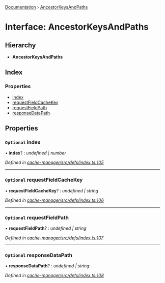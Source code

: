 [Documentation](../README.md) › [AncestorKeysAndPaths](ancestorkeysandpaths.md)

# Interface: AncestorKeysAndPaths

## Hierarchy

* **AncestorKeysAndPaths**

## Index

### Properties

* [index](ancestorkeysandpaths.md#optional-index)
* [requestFieldCacheKey](ancestorkeysandpaths.md#optional-requestfieldcachekey)
* [requestFieldPath](ancestorkeysandpaths.md#optional-requestfieldpath)
* [responseDataPath](ancestorkeysandpaths.md#optional-responsedatapath)

## Properties

### `Optional` index

• **index**? : *undefined | number*

*Defined in [cache-manager/src/defs/index.ts:105](https://github.com/badbatch/graphql-box/blob/e36f8d4/packages/cache-manager/src/defs/index.ts#L105)*

___

### `Optional` requestFieldCacheKey

• **requestFieldCacheKey**? : *undefined | string*

*Defined in [cache-manager/src/defs/index.ts:106](https://github.com/badbatch/graphql-box/blob/e36f8d4/packages/cache-manager/src/defs/index.ts#L106)*

___

### `Optional` requestFieldPath

• **requestFieldPath**? : *undefined | string*

*Defined in [cache-manager/src/defs/index.ts:107](https://github.com/badbatch/graphql-box/blob/e36f8d4/packages/cache-manager/src/defs/index.ts#L107)*

___

### `Optional` responseDataPath

• **responseDataPath**? : *undefined | string*

*Defined in [cache-manager/src/defs/index.ts:108](https://github.com/badbatch/graphql-box/blob/e36f8d4/packages/cache-manager/src/defs/index.ts#L108)*
